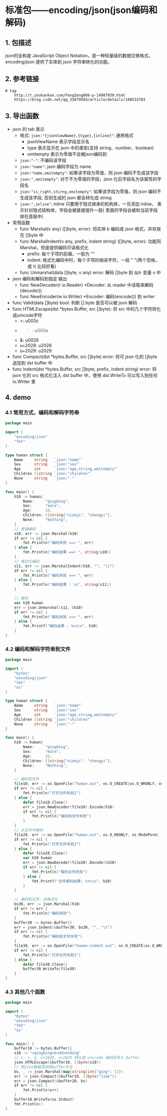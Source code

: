 # 标准包——encoding/json(json编码和解码)

## 1. 包描述

json的全称是 JavaScript Object Notation，是一种轻量级的数据交换格式。 encoding/json 提供了实体到 json 字符串转化的功能。

## 2. 参考链接

```
# tag
    http://t.zoukankan.com/FengZeng666-p-14987939.html
    https://blog.csdn.net/qq_33679504/article/details/100533703
```

## 3. 导出函数

- json 的 tab 表示
    - 格式: `json:"{jsonViewName},{type},{inline}"`: 通用格式
        - jsonViewName 表示字段显示名
        - type 表示显示在 json 中的类型(支持 string、number、boolean)
        - omitempty 表示为零值不会被json编码到
    - `json:"-"`: 不编码该字段
    - `json:"name"`: json 编码字段为 name
    - `json:"name,omitempty"`: 如果该字段为零值，则 json 编码不生成该字段
    - `json:",omitempty"`: 对于不为零值的字段，json 化后字段名为该属性的字段名
    - `json:"is_right,stirng,omitempty"`: 如果该字段为零值，则 json 编码不生成该字段, 否则生成的 json 都会转化成 string
    - `json:",inline"`: inline 只要用于隐式继承的机构体，一旦添加 inline， 表示针对隐式结构体，字段会被直接提升一层(
      里面的字段会被和当前字段排在首层中)
- 常用函数
    - func Marshal(v any) ([]byte, error): 将实体 b 编码成 json 格式，并存放在 []byte 中
    - func MarshalIndent(v any, prefix, indent string) ([]byte, error): 功能同 Marshal，但是提供编码可读格式化
        - prefix: 每个子项的前缀，一般为 ""
        - indent: 格式化编码中时，每个子项的缩进字符，一般 "  "(两个空格，或 \t 比较好看)
    - func Unmarshal(data []byte, v any) error: 解码 []byte 到 `指针` 变量 v 中
- json 编码和解码到指定 输出
    - func NewDecoder(r io.Reader) *Decoder: 从 reader 中读取来解码(decode())
    - func NewEncoder(w io.Writer) *Encoder: 编码(encode()) 到 writer
- func Valid(data []byte) bool: 判断 [] byte 是否可以被 json 解码
- func HTMLEscape(dst *bytes.Buffer, src []byte): 将 src 中的几个字符转化成unicode字符
    - <: u003c
    - > : u003e
    - &: u0026
    - u+2028: u2028
    - u+2029: u2029
- func Compact(dst *bytes.Buffer, src []byte) error: 将可 json 化的 []byte 追加到 dst buffer 中
- func Indent(dst *bytes.Buffer, src []byte, prefix, indent string) error: 将 json 化的 src 格式化注入 dst buffer 中，使用
  dst.WriteTo 可以写入到任何 io.Writer 里

## 4. demo

### 4.1 常用方式，编码和解码字符串

```go
package main

import (
	"encoding/json"
	"fmt"
)

type human struct {
	Name     string   `json:"name"`
	Sex      string   `json:"sex"`
	Age      int      `json:"age,string,omitempty"`
	Children []string `json:"children"`
	None     string   `json:"-"`
}

func main() {
	h10 := human{
		Name:     "qingbing",
		Sex:      "male",
		Age:      33,
		Children: []string{"nianyi", "chengyi"},
		None:     "Nothing",
	}
	// 普通编码
	s10, err := json.Marshal(h10)
	if err != nil {
		fmt.Println("编码失败 ==> ", err)
	} else {
		fmt.Println("编码结果 ==> ", string(s10))
	}
	// 格式化编码
	s11, err := json.MarshalIndent(h10, "", "\t")
	if err != nil {
		fmt.Println("编码失败 ==> ", err)
	} else {
		fmt.Println("编码结果 : \n", string(s11))
	}

	// 解码
	var h20 human
	err = json.Unmarshal(s11, &h20)
	if err != nil {
		fmt.Println("解码失败 ==> ", err)
	} else {
		fmt.Printf("解码结果 : %+v\n", h20)
	}
}

```

### 4.2 编码和解码字符串到文件

```go
package main

import (
	"bytes"
	"encoding/json"
	"fmt"
	"os"
)

type human struct {
	Name     string   `json:"name"`
	Sex      string   `json:"sex"`
	Age      int      `json:"age,string,omitempty"`
	Children []string `json:"children"`
	None     string   `json:"-"`
}

func main() {
	h10 := human{
		Name:     "qingbing",
		Sex:      "male",
		Age:      33,
		Children: []string{"nianyi", "chengyi"},
		None:     "Nothing",
	}

	// 编码到文件
	file10, err := os.OpenFile("human.out", os.O_CREATE|os.O_WRONLY, os.ModePerm)
	if err != nil {
		fmt.Println("打开文件失败2")
	} else {
		defer file10.Close()
		err = json.NewEncoder(file10).Encode(h10)
		if err != nil {
			fmt.Println("编码到文件失败")
		}
	}
	// 从文件中解码
	file20, err := os.OpenFile("human.out", os.O_RDONLY, os.ModePerm)
	if err != nil {
		fmt.Println("打开文件失败2")
	} else {
		defer file20.Close()
		var h20 human
		err = json.NewDecoder(file20).Decode(&h20)
		if err != nil {
			fmt.Println("解码文件失败")
		} else {
			fmt.Printf("文件解码结果: %+v\n", h20)
		}
	}

	// 编码到文件，并格式化
	bs30, err := json.Marshal(h10)
	if err != err {
		fmt.Println("编码失败")
	}
	buffer30 := bytes.Buffer{}
	err = json.Indent(&buffer30, bs30, "", "\t")
	if err != nil {
		fmt.Println("编码到文件失败")
	}
	file30, err := os.OpenFile("human-indent.out", os.O_CREATE|os.O_WRONLY|os.O_TRUNC, os.ModePerm)
	if err != nil {
		fmt.Println("打开文件失败2")
	} else {
		defer file30.Close()
		buffer30.WriteTo(file30)
	}
}
```

### 4.3 其他几个函数

```go
package main

import (
	"bytes"
	"encoding/json"
	"fmt"
	"os"
)

func main() {
	buffer10 := bytes.Buffer{}
	s10 := "<qingbing>&<dd>ending"
	// <, >, &, u+2028, u+2029 转化成 unicode 编码后写入 buffer
	json.HTMLEscape(&buffer10, []byte(s10))
	// 把json数据添加到buffer中去
	bs, _ := json.Marshal(map[string]int{"qing": 11})
	err := json.Compact(&buffer10, []byte("11ok"))
	err = json.Compact(&buffer10, bs)
	if err != nil {
		fmt.Println(err)
	}
	buffer10.WriteTo(os.Stdout)
	fmt.Println()
}

```